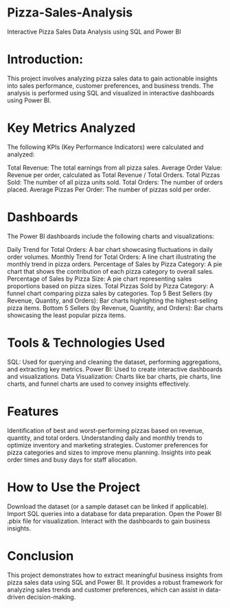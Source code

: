 # Pizza-Sales-Analysis
Interactive Pizza Sales Data Analysis using SQL and Power BI

# Introduction:
This project involves analyzing pizza sales data to gain actionable insights into sales performance, customer preferences, and business trends. The analysis is performed using SQL and visualized in interactive dashboards using Power BI.

# Key Metrics Analyzed
The following KPIs (Key Performance Indicators) were calculated and analyzed:

Total Revenue: The total earnings from all pizza sales.
Average Order Value: Revenue per order, calculated as Total Revenue / Total Orders.
Total Pizzas Sold: The number of all pizza units sold.
Total Orders: The number of orders placed.
Average Pizzas Per Order: The number of pizzas sold per order.

# Dashboards
The Power BI dashboards include the following charts and visualizations:

Daily Trend for Total Orders: A bar chart showcasing fluctuations in daily order volumes.
Monthly Trend for Total Orders: A line chart illustrating the monthly trend in pizza orders.
Percentage of Sales by Pizza Category: A pie chart that shows the contribution of each pizza category to overall sales.
Percentage of Sales by Pizza Size: A pie chart representing sales proportions based on pizza sizes.
Total Pizzas Sold by Pizza Category: A funnel chart comparing pizza sales by categories.
Top 5 Best Sellers (by Revenue, Quantity, and Orders): Bar charts highlighting the highest-selling pizza items.
Bottom 5 Sellers (by Revenue, Quantity, and Orders): Bar charts showcasing the least popular pizza items.

# Tools & Technologies Used
SQL: Used for querying and cleaning the dataset, performing aggregations, and extracting key metrics.
Power BI: Used to create interactive dashboards and visualizations.
Data Visualization: Charts like bar charts, pie charts, line charts, and funnel charts are used to convey insights effectively.

# Features
Identification of best and worst-performing pizzas based on revenue, quantity, and total orders.
Understanding daily and monthly trends to optimize inventory and marketing strategies.
Customer preferences for pizza categories and sizes to improve menu planning.
Insights into peak order times and busy days for staff allocation.

# How to Use the Project
Download the dataset (or a sample dataset can be linked if applicable).
Import SQL queries into a database for data preparation.
Open the Power BI .pbix file for visualization.
Interact with the dashboards to gain business insights.

# Conclusion
This project demonstrates how to extract meaningful business insights from pizza sales data using SQL and Power BI. It provides a robust framework for analyzing sales trends and customer preferences, which can assist in data-driven decision-making.




